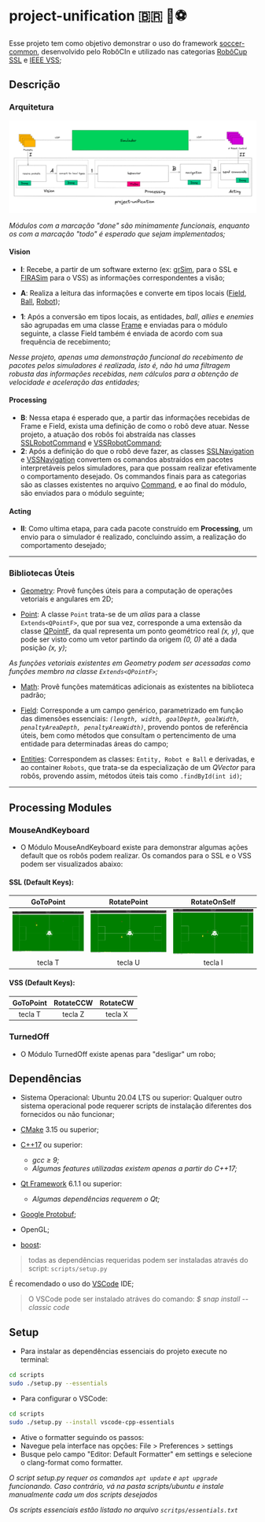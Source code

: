 # project-unification 🇧🇷 🤖⚽

Esse projeto tem como objetivo demonstrar o uso do framework [soccer-common](https://github.com/robocin/soccer-common), desenvolvido pelo RobôCIn e utilizado nas categorias [RobôCup SSL](https://ssl.robocup.org/) e [IEEE VSS](https://ieeevss.github.io/vss/);

## Descrição

### Arquitetura

![](docs/arquitetura.png)

*Módulos com a marcação "done" são minimamente funcionais, enquanto os com a marcação "todo" é esperado que sejam implementados;*

#### Vision

-   **I**: Recebe, a partir de um software externo (ex: [grSim](https://github.com/RoboCup-SSL/grSim), para o SSL e [FIRASim](https://github.com/VSSSLeague/FIRASim) para o VSS) as informações correspondentes a visão;

-   **A**: Realiza a leitura das informações e converte em tipos locais ([Field](https://github.com/robocin/soccer-common/blob/master/include/soccer-common/Field/Field.h), [Ball](https://github.com/robocin/soccer-common/blob/master/include/soccer-common/Entities/Ball/Ball.h), [Robot](https://github.com/robocin/soccer-common/blob/master/include/soccer-common/Entities/Robot/Robot.h));

-   **1**: Após a conversão em tipos locais, as entidades, _ball_, _allies_ e _enemies_ são agrupadas em uma classe [Frame](https://github.com/robocin/project-unification/blob/main/src/Packages/Frame/Frame.h) e enviadas para o módulo seguinte, a classe Field também é enviada de acordo com sua frequência de recebimento;

*Nesse projeto, apenas uma demonstração funcional do recebimento de pacotes pelos simuladores é realizada, isto é, não há uma filtragem robusta das informações recebidas, nem cálculos para a obtenção de velocidade e aceleração das entidades;*

#### Processing

-   **B**: Nessa etapa é esperado que, a partir das informações recebidas de Frame e Field, exista uma definição de como o robô deve atuar. Nesse projeto, a atuação dos robôs foi abstraída nas classes [SSLRobotCommand](https://github.com/robocin/project-unification/blob/main/src/Packages/SSLRobotCommand/SSLRobotCommand.h) e [VSSRobotCommand](https://github.com/robocin/project-unification/blob/main/src/Packages/VSSRobotCommand/VSSRobotCommand.h);
-   **2**: Após a definição do que o robô deve fazer, as classes [SSLNavigation](https://github.com/robocin/project-unification/blob/main/src/Modules/Processing/ProcessingUtils/SSLNavigation/SSLNavigation.h) e [VSSNavigation](https://github.com/robocin/project-unification/blob/main/src/Modules/Processing/ProcessingUtils/VSSNavigation/VSSNavigation.h) convertem os comandos abstraídos em pacotes interpretáveis pelos simuladores, para que possam realizar efetivamente o comportamento desejado. Os commandos finais para as categorias são as classes existentes no arquivo [Command](https://github.com/robocin/project-unification/blob/main/src/Packages/Command/Command.h), e ao final do módulo, são enviados para o módulo seguinte;

#### Acting

-   **II**: Como ultima etapa, para cada pacote construído em **Processing**, um envio para o simulador é realizado, concluindo assim, a realização do comportamento desejado;

---

### Bibliotecas Úteis

- [Geometry](https://github.com/robocin/soccer-common/blob/master/include/soccer-common/Geometry/Geometry.h): Provê funções úteis para a computação de operações vetoriais e angulares em 2D;

- [Point](https://github.com/robocin/soccer-common/blob/master/include/soccer-common/Extends/QPoint/ExtendsQPoint.h): A classe ```Point``` trata-se de um *alias* para a classe ```Extends<QPointF>```, que por sua vez, corresponde a uma extensão da classe [QPointF](https://doc.qt.io/qt-6/qpointf.html), da qual representa um ponto geométrico real *(x, y)*, que pode ser visto como um vetor partindo da origem *(0, 0)* até a dada posição *(x, y)*;

*As funções vetoriais existentes em Geometry podem ser acessadas como funções membro na classe ```Extends<QPointF>```;*

- [Math](https://github.com/robocin/soccer-common/blob/master/include/soccer-common/Math/Math.h): Provê funções matemáticas adicionais as existentes na biblioteca padrão;

- [Field](https://github.com/robocin/soccer-common/blob/master/include/soccer-common/Field/Field.h): Corresponde a um campo genérico, parametrizado em função das dimensões essenciais: *```(length, width, goalDepth, goalWidth, penaltyAreaDepth, penaltyAreaWidth)```*, provendo pontos de referência úteis, bem como métodos que consultam o pertencimento de uma entidade para determinadas áreas do campo;

- [Entities](https://github.com/robocin/soccer-common/tree/master/include/soccer-common/Entities): Correspondem as classes: ```Entity, Robot e Ball``` e derivadas, e ao container ```Robots```, que trata-se da especialização de um _QVector_ para robôs, provendo assim, métodos úteis tais como ```.findById(int id)```;

---

## Processing Modules
### MouseAndKeyboard

- O Módulo MouseAndKeyboard existe para demonstrar algumas ações default que os robôs podem realizar. Os comandos para o SSL e o VSS podem ser visualizados abaixo:

#### SSL (Default Keys):
 |         GoToPoint         |          RotatePoint          |         RotateOnSelf         |
 | :-----------------------: | :---------------------------: | :--------------------------: |
 | ![](docs/go-to-point.gif) | ![](docs/rotate-in-point.gif) | ![](docs/rotate-on-self.gif) |
 |          tecla T          |            tecla U            |           tecla I            |

#### VSS (Default Keys):
 | GoToPoint | RotateCCW | RotateCW |
 | :-------: | :-------: | :------: |
 |  tecla T  |  tecla Z  | tecla X  |

### TurnedOff
- O Módulo TurnedOff existe apenas para "desligar" um robo;

## Dependências

- Sistema Operacional: Ubuntu 20.04 LTS ou superior:
Qualquer outro sistema operacional pode requerer scripts de instalação diferentes dos fornecidos ou não funcionar;

- [CMake](https://cmake.org/) 3.15 ou superior;
- [C++17](https://en.cppreference.com/w/cpp/17) ou superior:
    - _gcc ≥ 9;_
    - _Algumas features utilizadas existem apenas a partir do C++17;_
- [Qt Framework](https://www.qt.io/) 6.1.1 ou superior:
    - _Algumas dependências requerem o Qt;_
- [Google Protobuf](https://developers.google.com/protocol-buffers);
- OpenGL;
- [boost](https://www.boost.org/):

> todas as dependências requeridas podem ser instaladas através do script: `scripts/setup.py`

É recomendado o uso do [VSCode](https://code.visualstudio.com/) IDE;

> O VSCode pode ser instalado atráves do comando: _$ snap install --classic code_

## Setup

-   Para instalar as dependências essenciais do projeto execute no terminal:
``` bash
cd scripts
sudo ./setup.py --essentials
```

-   Para configurar o VSCode:
``` bash
cd scripts
sudo ./setup.py --install vscode-cpp-essentials
```
    
-   Ative o formatter seguindo os passos:
-   Navegue pela interface nas opções: File > Preferences > settings
-   Busque pelo campo "Editor: Default Formatter" em settings e selecione o clang-format como formatter.

*O script setup.py requer os comandos ```apt update``` e ```apt upgrade``` funcionando. Caso contrário, vá na pasta scripts/ubuntu e instale manualmente cada um dos scripts desejados*

*Os scripts essenciais estão listado no arquivo ```scritps/essentials.txt```*
